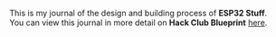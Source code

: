 <!--
  ===================    !!READ THIS NOTICE!!   ====================
  DO NOT edit this file manually. Your changes WILL BE OVERWRITTEN!
  This journal is auto generated and updated by Hack Club Blueprint.
  To edit this file, please edit your journal entries on Blueprint.
  ==================================================================
-->

This is my journal of the design and building process of **ESP32 Stuff**.  
You can view this journal in more detail on **Hack Club Blueprint** [here](https://blueprint.hackclub.com/projects/562).


